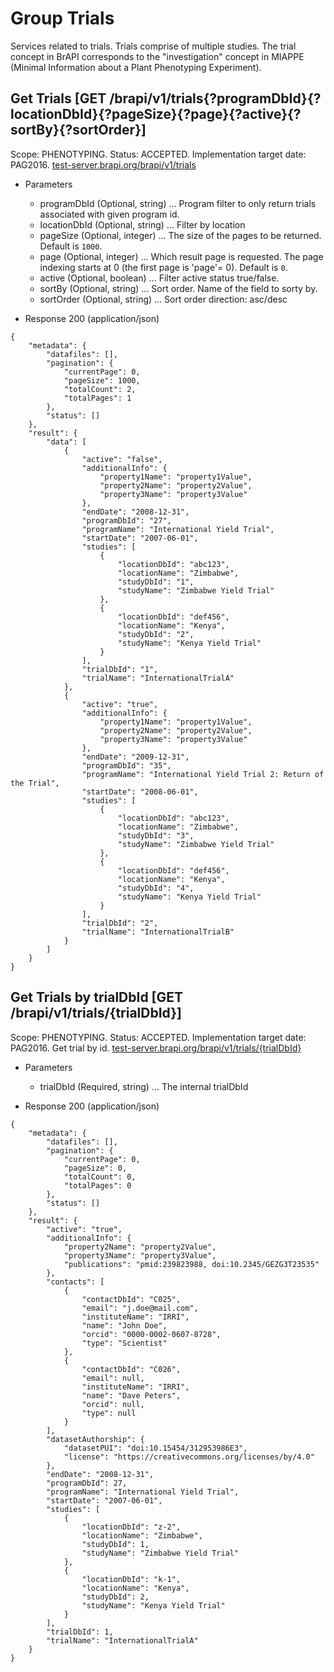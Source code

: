 
# Group Trials

Services related to trials. Trials comprise of multiple studies. The trial concept in BrAPI corresponds to the "investigation" concept in MIAPPE (Minimal Information about a Plant Phenotyping Experiment).




## Get Trials  [GET /brapi/v1/trials{?programDbId}{?locationDbId}{?pageSize}{?page}{?active}{?sortBy}{?sortOrder}]

 Scope: PHENOTYPING. Status: ACCEPTED. Implementation target date: PAG2016.
<a href="https://test-server.brapi.org/brapi/v1/trials"> test-server.brapi.org/brapi/v1/trials</a> 

+ Parameters
    + programDbId (Optional, string) ... Program filter to only return trials associated with given program id.
    + locationDbId (Optional, string) ... Filter by location
    + pageSize (Optional, integer) ... The size of the pages to be returned. Default is `1000`.
    + page (Optional, integer) ... Which result page is requested. The page indexing starts at 0 (the first page is 'page'= 0). Default is `0`.
    + active (Optional, boolean) ... Filter active status true/false.
    + sortBy (Optional, string) ... Sort order. Name of the field to sorty by.
    + sortOrder (Optional, string) ... Sort order direction: asc/desc


+ Response 200 (application/json)
```
{
    "metadata": {
        "datafiles": [],
        "pagination": {
            "currentPage": 0,
            "pageSize": 1000,
            "totalCount": 2,
            "totalPages": 1
        },
        "status": []
    },
    "result": {
        "data": [
            {
                "active": "false",
                "additionalInfo": {
                    "property1Name": "property1Value",
                    "property2Name": "property2Value",
                    "property3Name": "property3Value"
                },
                "endDate": "2008-12-31",
                "programDbId": "27",
                "programName": "International Yield Trial",
                "startDate": "2007-06-01",
                "studies": [
                    {
                        "locationDbId": "abc123",
                        "locationName": "Zimbabwe",
                        "studyDbId": "1",
                        "studyName": "Zimbabwe Yield Trial"
                    },
                    {
                        "locationDbId": "def456",
                        "locationName": "Kenya",
                        "studyDbId": "2",
                        "studyName": "Kenya Yield Trial"
                    }
                ],
                "trialDbId": "1",
                "trialName": "InternationalTrialA"
            },
            {
                "active": "true",
                "additionalInfo": {
                    "property1Name": "property1Value",
                    "property2Name": "property2Value",
                    "property3Name": "property3Value"
                },
                "endDate": "2009-12-31",
                "programDbId": "35",
                "programName": "International Yield Trial 2: Return of the Trial",
                "startDate": "2008-06-01",
                "studies": [
                    {
                        "locationDbId": "abc123",
                        "locationName": "Zimbabwe",
                        "studyDbId": "3",
                        "studyName": "Zimbabwe Yield Trial"
                    },
                    {
                        "locationDbId": "def456",
                        "locationName": "Kenya",
                        "studyDbId": "4",
                        "studyName": "Kenya Yield Trial"
                    }
                ],
                "trialDbId": "2",
                "trialName": "InternationalTrialB"
            }
        ]
    }
}
```



## Get Trials by trialDbId  [GET /brapi/v1/trials/{trialDbId}]

 Scope: PHENOTYPING. Status: ACCEPTED. Implementation target date: PAG2016.
Get trial by id.
<a href="https://test-server.brapi.org/brapi/v1/trials"> test-server.brapi.org/brapi/v1/trials/{trialDbId}</a> 

+ Parameters
    + trialDbId (Required, string) ... The internal trialDbId


+ Response 200 (application/json)
```
{
    "metadata": {
        "datafiles": [],
        "pagination": {
            "currentPage": 0,
            "pageSize": 0,
            "totalCount": 0,
            "totalPages": 0
        },
        "status": []
    },
    "result": {
        "active": "true",
        "additionalInfo": {
            "property2Name": "property2Value",
            "property3Name": "property3Value",
            "publications": "pmid:239823988, doi:10.2345/GEZG3T23535"
        },
        "contacts": [
            {
                "contactDbId": "C025",
                "email": "j.doe@mail.com",
                "instituteName": "IRRI",
                "name": "John Doe",
                "orcid": "0000-0002-0607-8728",
                "type": "Scientist"
            },
            {
                "contactDbId": "C026",
                "email": null,
                "instituteName": "IRRI",
                "name": "Dave Peters",
                "orcid": null,
                "type": null
            }
        ],
        "datasetAuthorship": {
            "datasetPUI": "doi:10.15454/312953986E3",
            "license": "https://creativecommons.org/licenses/by/4.0"
        },
        "endDate": "2008-12-31",
        "programDbId": 27,
        "programName": "International Yield Trial",
        "startDate": "2007-06-01",
        "studies": [
            {
                "locationDbId": "z-2",
                "locationName": "Zimbabwe",
                "studyDbId": 1,
                "studyName": "Zimbabwe Yield Trial"
            },
            {
                "locationDbId": "k-1",
                "locationName": "Kenya",
                "studyDbId": 2,
                "studyName": "Kenya Yield Trial"
            }
        ],
        "trialDbId": 1,
        "trialName": "InternationalTrialA"
    }
}
```

